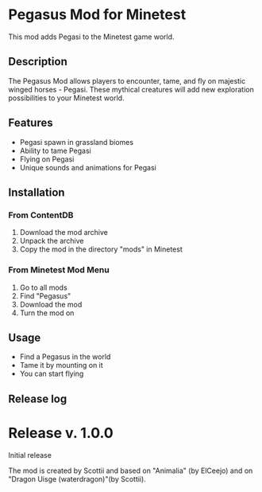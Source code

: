 # Pegasus Mod for Minetest

This mod adds Pegasi to the Minetest game world.

## Description

The Pegasus Mod allows players to encounter, tame, and fly on majestic winged horses - Pegasi. These mythical creatures will add new exploration possibilities to your Minetest world.

## Features

- Pegasi spawn in grassland biomes
- Ability to tame Pegasi
- Flying on Pegasi
- Unique sounds and animations for Pegasi

## Installation

### From ContentDB
1. Download the mod archive
2. Unpack the archive
3. Copy the mod in the directory "mods" in Minetest

### From Minetest Mod Menu
1. Go to all mods
2. Find "Pegasus"
3. Download the mod
4. Turn the mod on

## Usage

- Find a Pegasus in the world
- Tame it by mounting on it
- You can start flying

## Release log

# Release v. 1.0.0 
Initial release



The mod is created by Scottii and based on "Animalia" (by ElCeejo) and on "Dragon Uisge (waterdragon)"(by Scottii).